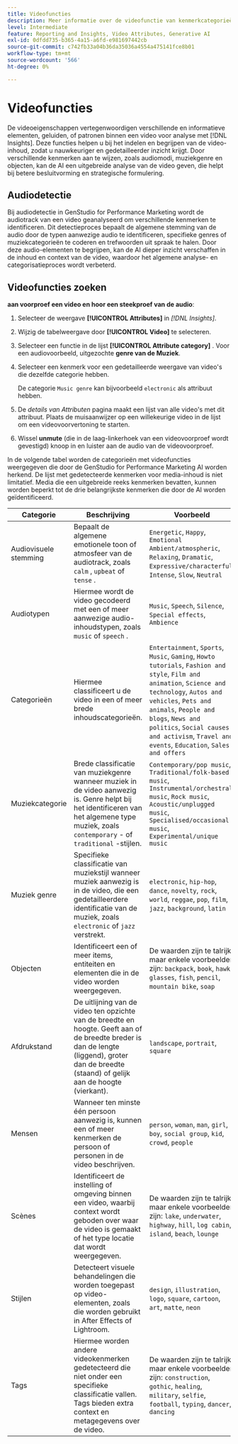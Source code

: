 ```yaml
---
title: Videofuncties
description: Meer informatie over de videofunctie van kenmerkcategorieën die in GenStudio for Performance Marketing worden gebruikt.
level: Intermediate
feature: Reporting and Insights, Video Attributes, Generative AI
exl-id: 0dfdd735-b365-4a15-a6fd-e981697442cb
source-git-commit: c742fb33a04b36da35036a4554a475141fce8b01
workflow-type: tm+mt
source-wordcount: '566'
ht-degree: 0%

---
```


# Videofuncties

De videoeigenschappen vertegenwoordigen verschillende en informatieve elementen, geluiden, of patronen binnen een video voor analyse met [!DNL Insights]. Deze functies helpen u bij het indelen en begrijpen van de video-inhoud, zodat u nauwkeuriger en gedetailleerder inzicht krijgt. Door verschillende kenmerken aan te wijzen, zoals audiomodi, muziekgenre en objecten, kan de AI een uitgebreide analyse van de video geven, die helpt bij betere besluitvorming en strategische formulering.

## Audiodetectie

Bij audiodetectie in GenStudio for Performance Marketing wordt de audiotrack van een video geanalyseerd om verschillende kenmerken te identificeren. Dit detectieproces bepaalt de algemene stemming van de audio door de typen aanwezige audio te identificeren, specifieke genres of muziekcategorieën te coderen en trefwoorden uit spraak te halen. Door deze audio-elementen te begrijpen, kan de AI dieper inzicht verschaffen in de inhoud en context van de video, waardoor het algemene analyse- en categorisatieproces wordt verbeterd.

## Videofuncties zoeken

**aan voorproef een video en hoor een steekproef van de audio**:

1. Selecteer de weergave **[!UICONTROL Attributes]** in _[!DNL Insights]_.

1. Wijzig de tabelweergave door **[!UICONTROL Video]** te selecteren.

1. Selecteer een functie in de lijst **[!UICONTROL Attribute category]** . Voor een audiovoorbeeld, uitgezochte **genre van de Muziek**.

1. Selecteer een kenmerk voor een gedetailleerde weergave van video&#39;s die dezelfde categorie hebben.

   De categorie `Music genre` kan bijvoorbeeld `electronic` als attribuut hebben.

1. De _details van Attributen_ pagina maakt een lijst van alle video&#39;s met dit attribuut. Plaats de muisaanwijzer op een willekeurige video in de lijst om een videovoorvertoning te starten.

1. Wissel **unmute** (die in de laag-linkerhoek van een videovoorproef wordt gevestigd) knoop in en luister aan de audio van de videovoorproef.

In de volgende tabel worden de categorieën met videofuncties weergegeven die door de GenStudio for Performance Marketing AI worden herkend. De lijst met gedetecteerde kenmerken voor media-inhoud is niet limitatief. Media die een uitgebreide reeks kenmerken bevatten, kunnen worden beperkt tot de drie belangrijkste kenmerken die door de AI worden geïdentificeerd.

<!-- For the writer: turn off word wrap to work with these tables. Option + Z -->

| Categorie | Beschrijving | Voorbeeld |
| ------------------- | ------------------------------------------------------------------------------------------------------------ | --------------------------------------------------------------------------------------- |
| Audiovisuele stemming | Bepaalt de algemene emotionele toon of atmosfeer van de audiotrack, zoals `calm` , `upbeat` of `tense` . | `Energetic`, `Happy`, `Emotional Ambient/atmospheric`, `Relaxing`, `Dramatic`, `Expressive/characterful`, `Intense`, `Slow`, `Neutral` |
| Audiotypen | Hiermee wordt de video gecodeerd met een of meer aanwezige audio-inhoudstypen, zoals `music` of `speech` . | `Music`, `Speech`, `Silence`, `Special effects`, `Ambience` |
| Categorieën | Hiermee classificeert u de video in een of meer brede inhoudscategorieën. | `Entertainment`, `Sports`, `Music`, `Gaming`, `Howto tutorials`, `Fashion and style`, `Film and animation`, `Science and technology`, `Autos and vehicles`, `Pets and animals`, `People and blogs`, `News and politics`, `Social causes and activism`, `Travel and events`, `Education`, `Sales and offers` |
| Muziekcategorie | Brede classificatie van muziekgenre wanneer muziek in de video aanwezig is. Genre helpt bij het identificeren van het algemene type muziek, zoals `contemporary` - of `traditional` -stijlen. | `Contemporary/pop music`, `Traditional/folk-based music`, `Instrumental/orchestral music`, `Rock music`, `Acoustic/unplugged music`, `Specialised/occasional music`, `Experimental/unique music` |
| Muziek genre | Specifieke classificatie van muziekstijl wanneer muziek aanwezig is in de video, die een gedetailleerdere identificatie van de muziek, zoals `electronic` of `jazz` verstrekt. | `electronic`, `hip-hop`, `dance`, `novelty`, `rock`, `world`, `reggae`, `pop`, `film`, `jazz`, `background`, `latin` |
| Objecten | Identificeert een of meer items, entiteiten en elementen die in de video worden weergegeven. | De waarden zijn te talrijk, maar enkele voorbeelden zijn: `backpack`, `book`, `hawk`, `glasses`, `fish`, `pencil`, `mountain bike`, `soap` |
| Afdrukstand | De uitlijning van de video ten opzichte van de breedte en hoogte. Geeft aan of de breedte breder is dan de lengte (liggend), groter dan de breedte (staand) of gelijk aan de hoogte (vierkant). | `landscape`, `portrait`, `square` |
| Mensen | Wanneer ten minste één persoon aanwezig is, kunnen een of meer kenmerken de persoon of personen in de video beschrijven. | `person`, `woman`, `man`, `girl`, `boy`, `social group`, `kid`, `crowd`, `people` |
| Scènes | Identificeert de instelling of omgeving binnen een video, waarbij context wordt geboden over waar de video is gemaakt of het type locatie dat wordt weergegeven. | De waarden zijn te talrijk, maar enkele voorbeelden zijn: `lake`, `underwater`, `highway`, `hill`, `log cabin`, `island`, `beach`, `lounge` |
| Stijlen | Detecteert visuele behandelingen die worden toegepast op video-elementen, zoals die worden gebruikt in After Effects of Lightroom. | `design`, `illustration`, `logo`, `square`, `cartoon`, `art`, `matte`, `neon` |
| Tags | Hiermee worden andere videokenmerken gedetecteerd die niet onder een specifieke classificatie vallen. Tags bieden extra context en metagegevens over de video. | De waarden zijn te talrijk, maar enkele voorbeelden zijn: `construction`, `gothic`, `healing`, `military`, `selfie`, `football`, `typing`, `dancer`, `dancing` |
